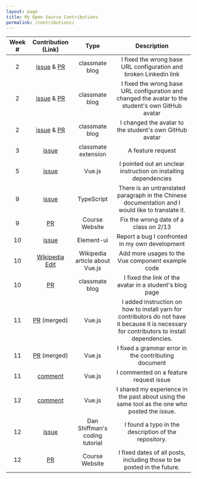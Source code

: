 ```yaml
---
layout: page
title: My Open Source Contributions
permalink: /contributions/
---
```


<!-- 
Type of the contribution should be "Wikipedia edit", "OpenStreet Map feature", "Documentation", "Course website", "Blog", 
"Browse Add-on", etc. 

The descriptioin should include a brief summary of what you did. 

Replace the first row with your contribution. 

--> 





| Week #       | Contribution (Link)  | Type  | Description | 
|:---:|:---:|:---:|:---:|
| 2 | [issue](https://github.com/nyu-ossd-s19/andreawaxman-weekly/issues/3) & [PR](https://github.com/nyu-ossd-s19/andreawaxman-weekly/pull/4)| classmate blog | I fixed the wrong base URL configuration and broken Linkedin link |
| 2 | [issue](https://github.com/nyu-ossd-s19/anthonykyi-weekly/issues/2) & [PR](https://github.com/nyu-ossd-s19/anthonykyi-weekly/pull/3) | classmate blog | I fixed the wrong base URL configuration and changed the avatar to the student's own GitHub avatar |
| 2 | [issue](https://github.com/nyu-ossd-s19/gracey715-weekly/issues/1) & [PR](https://github.com/nyu-ossd-s19/gracey715-weekly/pull/2) | classmate blog | I changed the avatar to the student's own GitHub avatar |
| 3 | [issue](https://github.com/nyu-ossd-s19/Joannify/issues/11) | classmate extension | A feature request |
| 5 | [issue](https://github.com/vuejs/vue/issues/9606) | Vue.js | I pointed out an unclear instruction on installing dependencies |
| 9 | [issue](https://github.com/Microsoft/TypeScript/issues/30649) | TypeScript | There is an untranslated paragraph in the Chinese documentation and I would like to translate it. |
| 9 | [PR](https://github.com/joannakl/ossd_s19/pull/7) | Course Website | Fix the wrong date of a class on 2/13 |
| 10 | [issue](https://github.com/ElemeFE/element/issues/14946) | Element-ui | Report a bug I confronted in my own development |
| 10 | [Wikipedia Edit](https://en.wikipedia.org/w/index.php?title=Vue.js&oldid=891378182) | Wikipedia article about Vue.js | Add more usages to the Vue component example code |
| 10 | [PR](https://github.com/nyu-ossd-s19/LifeVirus-weekly/pull/2) | classmate blog | I fixed the link of the avatar in a student's blog page |
| 11 | [PR](https://github.com/vuejs/vue/pull/9848) (merged) | Vue.js | I added instruction on how to install yarn for contributors do not have it because it is necessary for contributors to install dependencies. |
| 11 | [PR](https://github.com/vuejs/vue/pull/9858) (merged) | Vue.js | I fixed a grammar error in the contributing document |
| 11 | [comment](https://github.com/vuejs/vue/issues/9661) | Vue.js | I commented on a feature request issue |
| 12 | [comment](https://github.com/vuejs/vue/issues/9873) | Vue.js | I shared my experience in the past about using the same tool as the one who posted the issue. |
| 12 | [issue](https://github.com/shiffman/Black-Hole-Simulation/issues/3) | Dan Shiffman's coding tutorial | I found a typo in the description of the repository. |
| 12 | [PR](https://github.com/joannakl/ossd_s19/pull/13) | Course Website | I fixed dates of all posts, including those to be posted in the future. |
